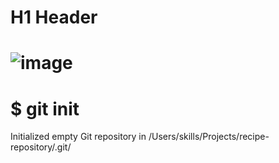 # H1 Header
# ![image](https://github.com/user-attachments/assets/23967ba9-b0cf-46b0-8c54-d774d400ebad)
# $ git init
Initialized empty Git repository in /Users/skills/Projects/recipe-repository/.git/
